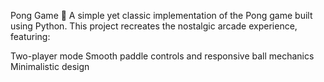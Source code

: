 Pong Game 🏓
A simple yet classic implementation of the Pong game built using Python. This project recreates the nostalgic arcade experience, featuring:

Two-player mode
Smooth paddle controls and responsive ball mechanics
Minimalistic design
